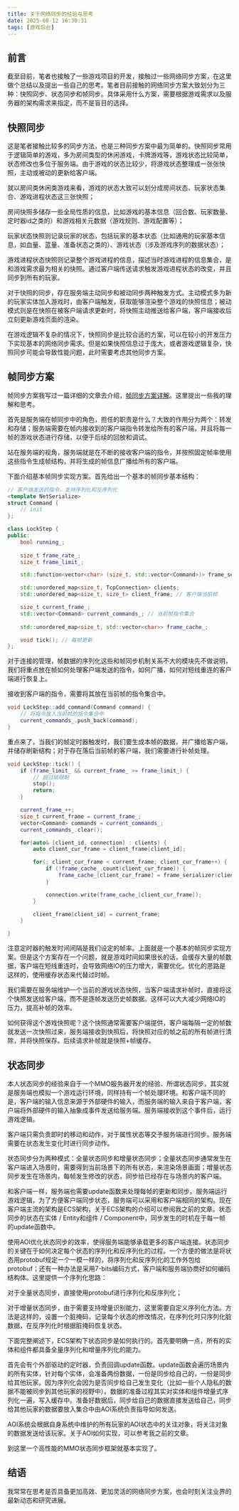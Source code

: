 ```yaml
---
title: 关于网络同步的经验与思考
date: 2025-08-12 16:30:31
tags: [游戏后台]
---
```


## 前言

截至目前，笔者也接触了一些游戏项目的开发，接触过一些网络同步方案，在这里做个总结以及提出一些自己的思考。笔者目前接触的网络同步方案大致划分为三种：快照同步、状态同步和帧同步。具体采用什么方案，需要根据游戏需求以及服务器的架构需求来指定，而不是盲目的选择。

## 快照同步
这是笔者接触比较多的同步方法，也是三种同步方案中最为简单的。快照同步常用于逻辑简单的游戏，多为房间类型的休闲游戏，卡牌游戏等，游戏状态比较简单，状态修改也多位于服务端。由于游戏的状态比较少，将游戏状态整理成一张张快照，主动或被动的更新给客户端。

就以房间类休闲类游戏来看，游戏的状态大致可以划分成房间状态、玩家状态集合、游戏进程状态这三张快照；

房间快照多储存一些全局性质的信息，比如游戏的基本信息（回合数、玩家数量、定时器id之类的）和游戏相关元数据（游戏规则、游戏配置等）；

玩家状态快照则记录玩家的状态，包括玩家的基本状态（比如通用的玩家基本信息，如血量、蓝量、准备状态之类的）、游戏状态（涉及游戏序列的数据状态）；

游戏进程状态快照则记录整个游戏进程的信息，描述当时游戏进程的信息集合，是和游戏需求最为相关的快照。通过客户端传送请求触发游戏进程状态的改变，并且同步到所有的玩家。

对于快照的同步，存在服务端主动同步和被动同步两种触发方式。主动模式多为新的玩家实体加入游戏时，由客户端触发，获取能够渲染整个游戏的快照信息；被动模式则是在快照在被客户端请求更新时，将快照主动推送给客户端，客户端接收后立刻更新游戏页面的渲染。

在游戏逻辑不复杂的情况下，快照同步是比较合适的方案，可以在较小的开发压力下实现基本的网络同步需求。但是如果快照信息过于庞大，或者游戏逻辑复杂，快照同步可能会导致性能问题，此时需要考虑其他同步方案。

## 帧同步方案

帧同步方案我写过一篇详细的文章去介绍，[帧同步方案详解](https://smallcjy.github.io/posts/%E4%B8%80%E6%96%87%E6%90%9E%E6%87%82%E5%B8%A7%E5%90%8C%E6%AD%A5%E6%9C%8D%E5%8A%A1%E7%AB%AF%E6%9E%B6%E6%9E%84/)。这里提出一些我的理解和思考。

首先是服务端在帧同步中的角色，担任的职责是什么？大致的作用分为两个：转发和存储；服务端需要在帧内接收到的客户端指令转发给所有的客户端，并且将每一帧的游戏状态进行存储，以便于后续的回放和调试。

站在服务端的视角，服务端就是在不断的接收客户端的指令，并按照固定帧率使用这些指令生成帧结构，并将生成的帧信息广播给所有的客户端。

下面介绍基本帧同步实现方案。首先给出一个基本的帧同步基本结构：

```cpp
// 客户端发送的指令，支持序列化和反序列化
<template NetSerialize>
struct Command {
    // init
};

class LockStep {
public:
    bool running_;
    
    size_t frame_rate_;
    size_t frame_limit_;

    std::function<vector<char> (size_t, std::vector<Command>)> frame_serializer; // 这里是帧序列化函数

    std::unordered_map<size_t, TcpConnection> clients;
    std::unordered_map<size_t, size_t> client_frame; // 客户端当前帧

    size_t current_frame_;
    std::vector<Command> current_commands_; // 当前帧指令集合
    
    std::unordered_map<size_t, std::vector<char>> frame_cache_;

    void tick(); // 每帧更新
};
```

对于连接的管理，帧数据的序列化这些和帧同步机制关系不大的模块先不做说明，我们将重点放在帧如何处理客户端发送的指令，如何广播，如何对短线重连的客户端进行恢复上。

接收到客户端的指令，需要将其放在当前帧的指令集合中。

```cpp
void LockStep::add_command(Command command) {
    // 将指令放入当前帧的指令集合中
    current_commands_.push_back(command);
}
```

重点来了，当我们的帧定时器触发时，我们要生成本帧的数据，并广播给客户端，并储存刷新结构；对于存在落后当前帧的客户端，我们需要进行补帧处理。

```cpp
void LockStep::tick() {
    if (frame_limit_ && current_frame_ >= frame_limit_) {
        // 超过帧限制
        stop();
        return;
    }

    current_frame_++;
    size_t current_frame = current_frame_;
    vector<Command> commands = current_commands_;
    current_commands_.clear();

    for(auto& [client_id, connection] : clients) {
        auto client_cur_frame = client_frame[client_id];

        for(; client_cur_frame < current_frame; client_cur_frame++) {
            if (!frame_cache_.count(client_cur_frame)) {
                frame_cache_[client_cur_frame] = frame_serializer(client_cur_frame, commands);
            }

            connection.write(frame_cache_[client_cur_frame]);
        }

        client_frame[client_id] = current_frame;
    }

}
```

注意定时器的触发时间间隔是我们设定的帧率。上面就是一个基本的帧同步实现方案。但是这个方案存在一个问题，就是游戏时间如果很长的话，会缓存大量的帧数据，客户端在短线重连时，会导致网络IO的压力增大，需要优化。优化的思路是这样的，使用缓存状态来代替过时帧。

我们需要在服务端维护一个当前的游戏状态快照，当客户端请求补帧时，直接将这个快照发送给客户端，而不是逐帧发送历史帧数据。这样可以大大减少网络IO的压力，提高补帧的效率。

如何获得这个游戏快照呢？这个快照通常需要客户端提供，客户端每隔一定的帧数就发送一次快照过来，服务端接收到快照后，将快照对应的帧之前的所有帧进行清除，并将快照保存。后续请求补帧就是快照+帧缓存。

## 状态同步
本人状态同步的经验来自于一个MMO服务器开发的经验、所谓状态同步，其实就是服务端也模拟一个游戏运行环境，同样持有一个帧处理环境。和客户端不同的是，客户端的输入信息来源于外部硬件的输入，而服务端的输入来自于客户端，客户端将外部硬件的输入抽象成事件发送给服务端。服务端接收到这个事件后，运行游戏逻辑。

客户端只需负责即时的移动和动作，对于属性状态等交予服务端进行同步。服务端需要在状态发生变化时进行同步动作。

状态同步分为两种模式：全量状态同步和增量状态同步；全量状态同步通常发生在客户端进入场景时，需要得到当前场景下的所有状态，来渲染场景画面；增量状态同步发生在场景内，每帧发生修改的状态，同步给已经存在与场景内的客户端。

和客户端一样，服务端也需要update函数来处理每帧的更新和同步。服务端运行游戏逻辑，为了方便客户端同步状态，服务端可以采用和客户端相同的架构。现在客户端主流的架构是ECS架构，关于ECS架构的介绍可以参阅我之前的文章。状态同步的状态在实体 / Entity和组件 / Component中，同步发生的时机在于每一帧的update函数中。

使用AOI优化状态同步的效率，使得服务端能够承载更多的客户端连接。状态同步的关键在于如何决定每个状态的序列化和反序列化的过程。一个方便的做法是将状态用protobuf规定一个一模一样的，将序列化和反序列化的工作外包给protobuf；还有一种办法是采用7-bits编码方式，客户端和服务端协商好如何编码结构体。这里提供一个序列化思路：

对于全量状态同步，直接使用protobuf进行序列化和反序列化；

对于增量状态同步，由于需要支持增量识别能力，这里需要自定义序列化方法。方法是这样的，设置一个脏掩码，记录每个状态的修改情况，在序列化时只序列化脏数据，在反序列化时根据脏掩码恢复状态。

下面完整阐述下，ECS架构下状态同步是如何执行的。首先要明确一点，所有的实体和组件都具备全量序列化和增量序列化的能力。

首先会有个外部驱动的定时器，负责回调update函数。update函数会遍历场景内的所有实体，针对每个实体，会准备两份数据，一份是同步给自己的，一份是同步给其他玩家。因为序列化会因为是否同步给自己发生变化（比如一些个人隐私的数据不能被同步到其他玩家的视野中）。数据的准备过程其实对实体和组件增量式序列化一遍，写入缓存中。准备好数据后，同步给自己的数据直接发送给自己，同步给其他玩家的数据要放入集合中由AOI系统负责指导如何发送。

AOI系统会根据自身系统中维护的所有玩家的AOI状态中的关注对象，将关注对象的数据发送给该玩家。关于AOI如何实现，可以参考我之前的文章。

到这里一个高性能的MMO状态同步框架就基本实现了。

## 结语

我常常在思考是否具备更加高效、更加灵活的网络同步方案，也会时刻关注业界的最新动态和研究进展。
